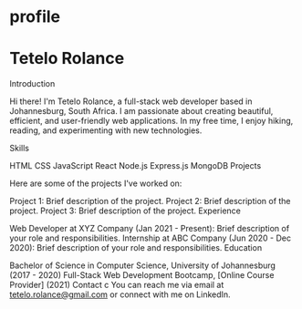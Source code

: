 # profile

<h1>Tetelo Rolance</h1>

Introduction

Hi there! I'm Tetelo Rolance, a full-stack web developer based in Johannesburg, South Africa. I am passionate about creating beautiful, efficient, and user-friendly web applications. In my free time, I enjoy hiking, reading, and experimenting with new technologies.

Skills

HTML
CSS
JavaScript
React
Node.js
Express.js
MongoDB
Projects

Here are some of the projects I've worked on:

Project 1: Brief description of the project.
Project 2: Brief description of the project.
Project 3: Brief description of the project.
Experience

Web Developer at XYZ Company (Jan 2021 - Present): Brief description of your role and responsibilities.
Internship at ABC Company (Jun 2020 - Dec 2020): Brief description of your role and responsibilities.
Education

Bachelor of Science in Computer Science, University of Johannesburg (2017 - 2020)
Full-Stack Web Development Bootcamp, [Online Course Provider] (2021)
Contact
c
You can reach me via email at tetelo.rolance@gmail.com or connect with me on LinkedIn.
